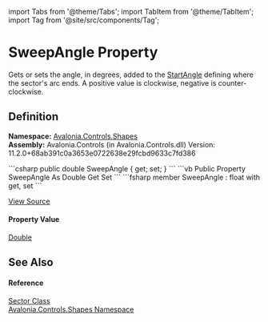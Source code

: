 import Tabs from '@theme/Tabs'; 
import TabItem from '@theme/TabItem'; 
import Tag from '@site/src/components/Tag'; 

# SweepAngle Property


Gets or sets the angle, in degrees, added to the <a href="P_Avalonia_Controls_Shapes_Sector_StartAngle">StartAngle</a> defining where the sector's arc ends. A positive value is clockwise, negative is counter-clockwise.



## Definition
**Namespace:** <a href="N_Avalonia_Controls_Shapes">Avalonia.Controls.Shapes</a>  
**Assembly:** Avalonia.Controls (in Avalonia.Controls.dll) Version: 11.2.0+68ab391c0a3653e0722638e29fcbd9633c7fd386

<Tabs groupId="api-code-preview">
<TabItem value="csharp" label="C#">
```csharp
public double SweepAngle { get; set; }
```
</TabItem>
<TabItem value="vb" label="VB">
```vb
Public Property SweepAngle As Double
	Get
	Set
```
</TabItem>
<TabItem value="fsharp" label="F#">
```fsharp
member SweepAngle : float with get, set
```
</TabItem>
</Tabs>



<a href="https://github.com/AvaloniaUI/Avalonia/tree/master/srcAvalonia.Controls/Shapes/Sector.cs#L39" title="View the source code">View Source</a>



#### Property Value
<a href="https://learn.microsoft.com/dotnet/api/system.double" target="_blank" rel="noopener noreferrer">Double</a>

## See Also


#### Reference
<a href="T_Avalonia_Controls_Shapes_Sector">Sector Class</a>  
<a href="N_Avalonia_Controls_Shapes">Avalonia.Controls.Shapes Namespace</a>  

